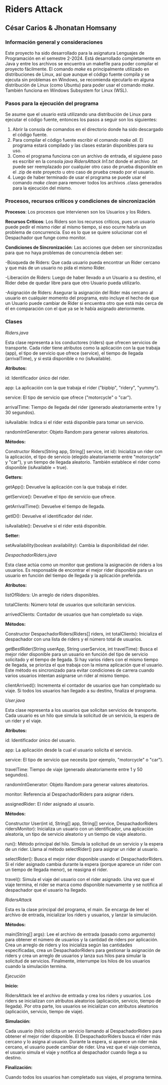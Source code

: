 # Riders Attack

## César Carios & Jhonatan Homsany

### Información general y consideraciones

Este proyecto ha sido desarrollado para la asignatura Lenguajes de Programación en el semestre 2-2024. Está desarrollado completamente en Java y entre los archivos se encuentra un makefile para poder compilar el proyecto fácilmente. El comando _make_ es principalmente utilizado en distribuciones de Linux, así que aunque el código fuente compila y se ejecuta sin problemas en Windows, se recomienda ejecutarlo en alguna distribución de Linux (como Ubuntu) para poder usar el comando _make_. También funciona en Windows Subsystem for Linux (WSL).

### Pasos para la ejecución del programa

Se asume que el usuario está utilizando una distribución de Linux para ejecutar el código fuente, entonces los pasos a seguir son los siguientes:

1. Abrir la consola de comandos en el directorio donde ha sido descargado el código fuente.
2. Para compilar el código fuente escribir el comando _make all_. El programa estará compilado y las clases estarán disponibles para su uso.
3. Como el programa funciona con un archivo de entrada, el siguiene paso es escribir en la consola _java RidersAttack In1.txt_ donde el archivo .txt puede ser reemplazado por cualquier otro caso de prueba disponible en el .zip de este proyecto u otro caso de prueba creado por el usuario.
4. Luego de haber terminado de usar el programa se puede usar el comando _make clean_ para remover todos los archivos .class generados para la ejecución del mismo.

### Procesos, recursos críticos y condiciones de sincronización

**Procesos**: Los procesos que intervienen son los Usuarios y los Riders.

**Recursos Críticos**: Los Riders son los recursos críticos, pues un usuario puede pedir el mismo rider al mismo tiempo, si eso ocurre habría un problema de concurrencia. Eso es lo que se quiere solucionar con el Despachador que funge como monitor.

**Condiciones de Sincronización**: Las acciones que deben ser sincronizadas para que no haya problemas de concurrencia deben ser:

-Búsqueda de Riders: Que cada usuario pueda encontrar un Rider cercano y que más de un usuario no pida el mismo Rider.

-Liberación de Riders: Luego de haber llevado a un Usuario a su destino, el Rider debe de quedar libre para que otro Usuario pueda utilizarlo.

-Asignación de Riders: Asegurar la asignación del Rider más cercano al usuario en cualquier momento del programa, esto incluye el hecho de que un Usuario puede cambiar de Rider si encuentra otro que está más cerca de él en comparación con el que ya se le había asignado ateriormente.

### Clases

_Riders.java_

Esta clase representa a los conductores (riders) que ofrecen servicios de transporte. Cada rider tiene atributos como la aplicación con la que trabaja (app), el tipo de servicio que ofrece (service), el tiempo de llegada (arrivalTime), y si está disponible o no (isAvailable).

**Atributos:**

id: Identificador único del rider.

app: La aplicación con la que trabaja el rider ("bipbip", "ridery", "yummy").

service: El tipo de servicio que ofrece ("motorcycle" o "car").

arrivalTime: Tiempo de llegada del rider (generado aleatoriamente entre 1 y 30 segundos).

isAvailable: Indica si el rider está disponible para tomar un servicio.

randomIntGenerator: Objeto Random para generar valores aleatorios.

**Métodos:**

Constructor Riders(String app, String[] service, int id): Inicializa un rider con la aplicación, el tipo de servicio (elegido aleatoriamente entre "motorcycle" y "car"), y un tiempo de llegada aleatorio. También establece el rider como disponible (isAvailable = true).

**Getters:**

getApp(): Devuelve la aplicación con la que trabaja el rider.

getService(): Devuelve el tipo de servicio que ofrece.

getArrivalTime(): Devuelve el tiempo de llegada.

getID(): Devuelve el identificador del rider.

isAvailable(): Devuelve si el rider está disponible.

**Setter:**

setAvailability(boolean availability): Cambia la disponibilidad del rider.

_DespachadorRiders.java_

Esta clase actúa como un monitor que gestiona la asignación de riders a los usuarios. Es responsable de encontrar el mejor rider disponible para un usuario en función del tiempo de llegada y la aplicación preferida.

**Atributos:**

listOfRiders: Un arreglo de riders disponibles.

totalClients: Número total de usuarios que solicitarán servicios.

arrivedClients: Contador de usuarios que han completado su viaje.

**Métodos:**

Constructor DespachadorRiders(Riders[] riders, int totalClients): Inicializa el despachador con una lista de riders y el número total de usuarios.

getBestRider(String userApp, String userService, int travelTime): Busca el mejor rider disponible para un usuario en función del tipo de servicio solicitado y el tiempo de llegada. Si hay varios riders con el mismo tiempo de llegada, se prioriza el que trabaja con la misma aplicación que el usuario. Este método es sincronizado para evitar condiciones de carrera cuando varios usuarios intentan asignarse un rider al mismo tiempo.

clientArrived(): Incrementa el contador de usuarios que han completado su viaje. Si todos los usuarios han llegado a su destino, finaliza el programa.

_User.java_

Esta clase representa a los usuarios que solicitan servicios de transporte. Cada usuario es un hilo que simula la solicitud de un servicio, la espera de un rider y el viaje.

**Atributos:**

id: Identificador único del usuario.

app: La aplicación desde la cual el usuario solicita el servicio.

service: El tipo de servicio que necesita (por ejemplo, "motorcycle" o "car").

travelTime: Tiempo de viaje (generado aleatoriamente entre 1 y 50 segundos).

randomIntGenerator: Objeto Random para generar valores aleatorios.

monitor: Referencia al DespachadorRiders para asignar riders.

assignedRider: El rider asignado al usuario.

**Métodos:**

Constructor User(int id, String[] app, String[] service, DespachadorRiders ridersMonitor): Inicializa un usuario con un identificador, una aplicación aleatoria, un tipo de servicio aleatorio y un tiempo de viaje aleatorio.

run(): Método principal del hilo. Simula la solicitud de un servicio y la espera de un rider. Llama al método selectRider() para asignar un rider al usuario.

selectRider(): Busca el mejor rider disponible usando el DespachadorRiders. Si el rider asignado cambia durante la espera (porque aparece un rider con un tiempo de llegada menor), se reasigna el rider.

travel(): Simula el viaje del usuario con el rider asignado. Una vez que el viaje termina, el rider se marca como disponible nuevamente y se notifica al despachador que el usuario ha llegado.

_RidersAttack_

Esta es la clase principal del programa, el main. Se encarga de leer el archivo de entrada, inicializar los riders y usuarios, y lanzar la simulación.

**Métodos:**

main(String[] args): Lee el archivo de entrada (pasado como argumento) para obtener el número de usuarios y la cantidad de riders por aplicación. Crea un arreglo de riders y los inicializa según las cantidades especificadas, crea un DespachadorRiders para gestionar la asignación de riders y crea un arreglo de usuarios y lanza sus hilos para simular la solicitud de servicios. Finalmente, interrumpe los hilos de los usuarios cuando la simulación termina.

_Ejecución_

**Inicio:** 

RidersAttack lee el archivo de entrada y crea los riders y usuarios. Los riders se inicializan con atributos aleatorios (aplicación, servicio, tiempo de llegada). Por otra parte, los usuarios se inicializan con atributos aleatorios (aplicación, servicio, tiempo de viaje).

**Simulación:**

Cada usuario (hilo) solicita un servicio llamando al DespachadorRiders para obtener el mejor rider disponible. El DespachadorRiders busca el rider más cercano y lo asigna al usuario. Durante la espera, si aparece un rider más cercano, el usuario puede cambiar de rider. Una vez que el viaje comienza, el usuario simula el viaje y notifica al despachador cuando llega a su destino.

**Finalización:**

Cuando todos los usuarios han completado sus viajes, el programa termina.